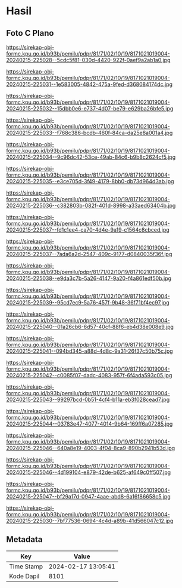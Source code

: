 # Hasil

## Foto C Plano

https://sirekap-obj-formc.kpu.go.id/b93b/pemilu/pdpr/81/71/02/10/19/8171021019004-20240215-225028--5cdc5f81-030d-4420-922f-0aef9a2ab1a0.jpg

https://sirekap-obj-formc.kpu.go.id/b93b/pemilu/pdpr/81/71/02/10/19/8171021019004-20240215-225031--1e583005-4842-475a-9fed-d368084174dc.jpg

https://sirekap-obj-formc.kpu.go.id/b93b/pemilu/pdpr/81/71/02/10/19/8171021019004-20240215-225032--15dbb0e6-e737-4d07-be79-e629ba26bfe5.jpg

https://sirekap-obj-formc.kpu.go.id/b93b/pemilu/pdpr/81/71/02/10/19/8171021019004-20240215-225033--f768c386-bcdb-460f-84ca-da25e8a001a4.jpg

https://sirekap-obj-formc.kpu.go.id/b93b/pemilu/pdpr/81/71/02/10/19/8171021019004-20240215-225034--9c96dc42-53ce-49ab-84c6-b9b8c2624cf5.jpg

https://sirekap-obj-formc.kpu.go.id/b93b/pemilu/pdpr/81/71/02/10/19/8171021019004-20240215-225035--e3ce705d-3f49-4179-8bb0-db73d964d3ab.jpg

https://sirekap-obj-formc.kpu.go.id/b93b/pemilu/pdpr/81/71/02/10/19/8171021019004-20240215-225036--c382803b-082f-401d-8998-a33aed63404b.jpg

https://sirekap-obj-formc.kpu.go.id/b93b/pemilu/pdpr/81/71/02/10/19/8171021019004-20240215-225037--fd1c1ee4-ca70-4d4e-9a19-c1564c8cbced.jpg

https://sirekap-obj-formc.kpu.go.id/b93b/pemilu/pdpr/81/71/02/10/19/8171021019004-20240215-225037--7ada6a2d-2547-409c-9177-d0840035f36f.jpg

https://sirekap-obj-formc.kpu.go.id/b93b/pemilu/pdpr/81/71/02/10/19/8171021019004-20240215-225038--e9da3c7b-5a26-4147-9a20-f4a861edf50b.jpg

https://sirekap-obj-formc.kpu.go.id/b93b/pemilu/pdpr/81/71/02/10/19/8171021019004-20240215-225039--95cd7ec9-5a76-457f-9b48-36f71bf4ec97.jpg

https://sirekap-obj-formc.kpu.go.id/b93b/pemilu/pdpr/81/71/02/10/19/8171021019004-20240215-225040--01a26cb6-6d57-40cf-88f6-eb4d38e008e9.jpg

https://sirekap-obj-formc.kpu.go.id/b93b/pemilu/pdpr/81/71/02/10/19/8171021019004-20240215-225041--094bd345-a88d-4d8c-9a31-26f37c50b75c.jpg

https://sirekap-obj-formc.kpu.go.id/b93b/pemilu/pdpr/81/71/02/10/19/8171021019004-20240215-225042--c0085f07-dadc-4083-957f-6f4ada593c05.jpg

https://sirekap-obj-formc.kpu.go.id/b93b/pemilu/pdpr/81/71/02/10/19/8171021019004-20240215-225043--99297bcd-0b51-4cf4-b11a-eb3f028cead7.jpg

https://sirekap-obj-formc.kpu.go.id/b93b/pemilu/pdpr/81/71/02/10/19/8171021019004-20240215-225044--03783e47-4077-4014-9b64-169ff6a07285.jpg

https://sirekap-obj-formc.kpu.go.id/b93b/pemilu/pdpr/81/71/02/10/19/8171021019004-20240215-225046--640a8e19-4003-4f04-8ca9-890b2941b53d.jpg

https://sirekap-obj-formc.kpu.go.id/b93b/pemilu/pdpr/81/71/02/10/19/8171021019004-20240215-225046--4d199104-e879-42de-b625-af649c0ff507.jpg

https://sirekap-obj-formc.kpu.go.id/b93b/pemilu/pdpr/81/71/02/10/19/8171021019004-20240215-225047--bf29a17d-0947-4aae-abd8-6a16f86658c5.jpg

https://sirekap-obj-formc.kpu.go.id/b93b/pemilu/pdpr/81/71/02/10/19/8171021019004-20240215-225030--7bf77536-0694-4c4d-a89b-41d566047c12.jpg


## Metadata

| Key        | Value               |
| ---------- | ------------------- |
| Time Stamp | 2024-02-17 13:05:41 |
| Kode Dapil | 8101                |



